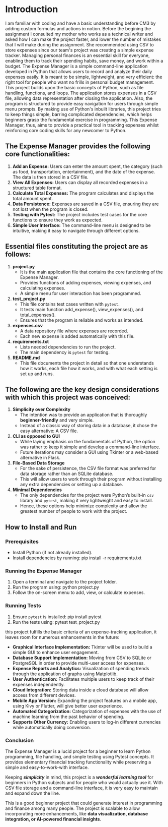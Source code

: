 # Introduction
I am familiar with coding and have a basic understanding before CM3 by adding custom formulas and actions in notion. Before the begining the assignment I consulted my mother who works as a technical writer and asked how I can make the project faster, and lower the number of mistakes that I will make during the assignment. She recommended using CSV to store expenses since our team's project was creating a simple expense tracker.
Managing personal finances is an essential skill for everyone, enabling them to track their spending habits, save money, and work within a budget. The Expense Manager is a simple command-line application developed in Python that allows users to record and analyze their daily expenses easily. It is meant to be simple, lightweight, and very efficient: the right tool for people who want no frills in personal budget management.
This project builds upon the basic concepts of Python, such as file handling, functions, and loops. The application stores expenses in a CSV file, allowing data representation after closing the application. Also, the program is structured to provide easy navigation for users through simple menu prompts. 
By making use of Python's inbuilt libraries, this project tries to keep things simple, barring complicated dependencies, which helps beginners grasp the fundamental exercise in programming. This Expense Manager, thus, aims to provide a practical tool in tracking expenses whilst reinforcing core coding skills for any newcomer to Python.

## The Expense Manager provides the following core functionalities:
1. **Add an Expense:** Users can enter the amount spent, the category (such as food, transportation, entertainment), and the date of the expense. The data is then stored in a CSV file.
2. **View All Expenses:** Users can display all recorded expenses in a structured table format.
3. **Calculate Total Expenses:** The program calculates and displays the total amount spent.
4. **Data Persistence:** Expenses are saved in a CSV file, ensuring they are not lost when the program is closed.
5. **Testing with Pytest:** The project includes test cases for the core functions to ensure they work as expected.
6. **Simple User Interface:** The command-line menu is designed to be intuitive, making it easy to navigate through different options.

 ## Essential files constituting the project are as follows: 

1. **project.py**
    - It is the main application file that contains the core functioning of the Expense Manager.
    - Provides functions of adding expenses, viewing expenses, and calculating expenses.
    - A simple menu for user interaction has been programmed.
2. **test_project.py**
    - This file contains test cases written with `pytest`.
    - It tests main function add_expense(), view_expenses(), and total_expenses().
    - Ensures that the program is reliable and works as intended.
3. **expenses.csv**
    - A data repository file where expenses are recorded.
    - Each new expense is added automatically with this file.
4. **requirements.txt**
    - Lists needed dependencies to run the project.
    - The main dependency is `pytest` for testing.
5. **README.md**
    - This file documents the project in detail so that one understands how it works, each file how it works, and with what each setting is set up and runs.

## The following are the key design considerations with which this project was conceived:

1. **Simplicity over Complexity**
    - The intention was to provide an application that is thoroughly **beginner-friendly** and very simple.
    - Instead of a classic way of storing data in a database, it chose the easy alternative: A CSV file.
2. **CLI as opposed to GUI**
    - While laying emphasis on the fundamentals of Python, the option was rather to keep it simple and develop a command-line interface.
    - Future iterations may consider a GUI using Tkinter or a web-based alternative in Flask.
3. **File-Based Data Storage**
    - For the sake of persistence, the CSV file format was preferred for data storage rather than an SQLite database.
    - This will allow users to work through their program without installing any extra dependencies or setting up a database.
4. **Minimal Dependencies**
    - The only dependencies for the project were Python’s built-in `csv` library and `pytest`, making it very lightweight and easy to install.
    - Hence, these options help minimize complexity and allow the greatest number of people to work with the project.
## How to Install and Run

### **Prerequisites**

- Install Python (if not already installed).
- Install dependencies by running:
    pip install -r requirements.txt
### **Running the Expense Manager**

1. Open a terminal and navigate to the project folder.
2. Run the program using:
    python project.py
3. Follow the on-screen menu to add, view, or calculate expenses.

### **Running Tests**

1. Ensure `pytest` is installed:
    pip install pytest
2. Run the tests using:
    pytest test_project.py

this project fulfills the basic criteria of an expense-tracking application, it leaves room for numerous enhancements in the future:

- **Graphical Interface Implementation:** Tkinter will be used to build a simple GUI to enhance user engagement.
- **Database Support Implementation:** Moving from CSV to SQLite or PostgreSQL in order to provide multi-user access for expenses.
- **Expense Reports and Analytics:** Visualization of spending trends through the application of graphs using Matplotlib. 
- **User Authentication:** Facilitates multiple users to keep track of their expenses independently.
- **Cloud Integration:** Storing data inside a cloud database will allow access from different devices.
- **Mobile App Version:** Expanding the project features on a mobile app, using Kivy or Flutter, will give better user experience.
- **Automated Categorization:** Categorization of expenses with the use of machine learning from the past behavior of spending.
- **Supports Other Currency:** Enabling users to log-in different currencies while automatically doing conversion. 
### Conclusion
The Expense Manager is a lucid project for a beginner to learn Python programming, file handling, and simple testing using Pytest concepts. It provides elementary financial tracking functionality while preserving a simple and easy-to-work-with interface.

Keeping ***simplicity*** in mind, this project is a ***wonderful learning tool*** for beginners in Python subjects and for people who would actually use it. With CSV file storage and a command-line interface, it is very easy to maintain and expand down the line. 

This is a good beginner project that could generate interest in programming and finance among many people. The project is scalable to allow incorporating more enhancements, like **data visualization, database integration, or AI-powered financial insights**.
